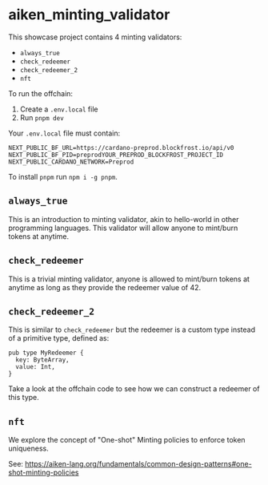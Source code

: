 # aiken_minting_validator

This showcase project contains 4 minting validators:

- `always_true`
- `check_redeemer`
- `check_redeemer_2`
- `nft`

To run the offchain:

1. Create a `.env.local` file
2. Run `pnpm dev`

Your `.env.local` file must contain:

```
NEXT_PUBLIC_BF_URL=https://cardano-preprod.blockfrost.io/api/v0
NEXT_PUBLIC_BF_PID=preprodYOUR_PREPROD_BLOCKFROST_PROJECT_ID
NEXT_PUBLIC_CARDANO_NETWORK=Preprod
```

To install `pnpm` run `npm i -g pnpm`.

## `always_true`

This is an introduction to minting validator, akin to hello-world in other programming languages. This validator will allow anyone to mint/burn tokens at anytime.

## `check_redeemer`

This is a trivial minting validator, anyone is allowed to mint/burn tokens at anytime as long as they provide the redeemer value of 42.

## `check_redeemer_2`

This is similar to `check_redeemer` but the redeemer is a custom type instead of a primitive type, defined as:

```gleam
pub type MyRedeemer {
  key: ByteArray,
  value: Int,
}
```

Take a look at the offchain code to see how we can construct a redeemer of this type.

## `nft`

We explore the concept of "One-shot" Minting policies to enforce token uniqueness.

See: https://aiken-lang.org/fundamentals/common-design-patterns#one-shot-minting-policies
